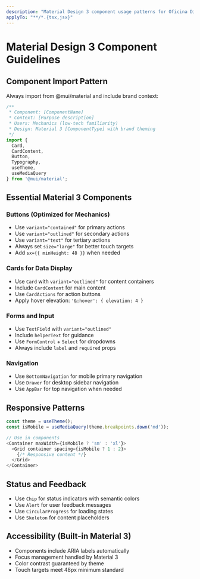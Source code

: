 ```yaml
---
description: "Material Design 3 component usage patterns for Oficina Digital"
applyTo: "**/*.{tsx,jsx}"
---
```


# Material Design 3 Component Guidelines

## Component Import Pattern
Always import from @mui/material and include brand context:

```typescript
/**
 * Component: [ComponentName]
 * Context: [Purpose description]
 * Users: Mechanics (low-tech familiarity)
 * Design: Material 3 [ComponentType] with brand theming
 */
import { 
  Card, 
  CardContent, 
  Button, 
  Typography,
  useTheme,
  useMediaQuery 
} from '@mui/material';
```

## Essential Material 3 Components

### Buttons (Optimized for Mechanics)
- Use `variant="contained"` for primary actions
- Use `variant="outlined"` for secondary actions  
- Use `variant="text"` for tertiary actions
- Always set `size="large"` for better touch targets
- Add `sx={{ minHeight: 48 }}` when needed

### Cards for Data Display
- Use `Card` with `variant="outlined"` for content containers
- Include `CardContent` for main content
- Use `CardActions` for action buttons
- Apply hover elevation: `'&:hover': { elevation: 4 }`

### Forms and Input
- Use `TextField` with `variant="outlined"`
- Include `helperText` for guidance
- Use `FormControl` + `Select` for dropdowns
- Always include `label` and `required` props

### Navigation
- Use `BottomNavigation` for mobile primary navigation
- Use `Drawer` for desktop sidebar navigation
- Use `AppBar` for top navigation when needed

## Responsive Patterns
```typescript
const theme = useTheme();
const isMobile = useMediaQuery(theme.breakpoints.down('md'));

// Use in components
<Container maxWidth={isMobile ? 'sm' : 'xl'}>
  <Grid container spacing={isMobile ? 1 : 2}>
    {/* Responsive content */}
  </Grid>
</Container>
```

## Status and Feedback
- Use `Chip` for status indicators with semantic colors
- Use `Alert` for user feedback messages
- Use `CircularProgress` for loading states
- Use `Skeleton` for content placeholders

## Accessibility (Built-in Material 3)
- Components include ARIA labels automatically
- Focus management handled by Material 3
- Color contrast guaranteed by theme
- Touch targets meet 48px minimum standard